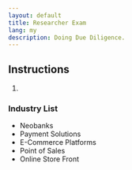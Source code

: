 ```yaml
---
layout: default
title: Researcher Exam
lang: my
description: Doing Due Diligence.
---
```




## Instructions

1. 

### Industry List

* Neobanks
* Payment Solutions
* E-Commerce Platforms
* Point of Sales
* Online Store Front